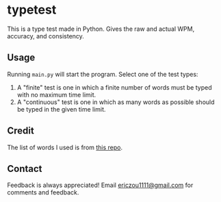 # typetest

This is a type test made in Python. Gives the raw and actual WPM, accuracy, and consistency.

## Usage

Running `main.py` will start the program. Select one of the test types:
1. A "finite" test is one in which a finite number of words must be typed with no maximum time limit.
2. A "continuous" test is one  in which as many words as possible should be typed in the given time limit.

## Credit

The list of words I used is from [this repo](https://github.com/MichaelWehar/Public-Domain-Word-Lists).

## Contact

Feedback is always appreciated! Email ericzou1111@gmail.com for comments and feedback.
